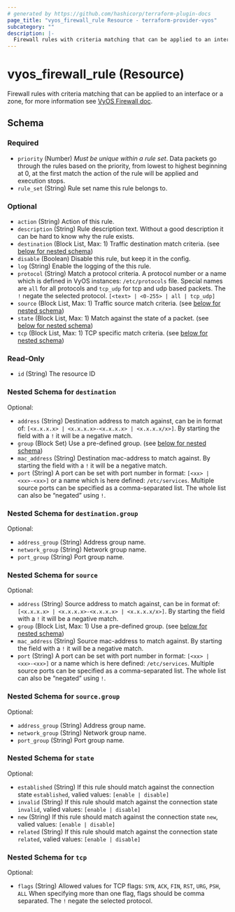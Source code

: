 ```yaml
---
# generated by https://github.com/hashicorp/terraform-plugin-docs
page_title: "vyos_firewall_rule Resource - terraform-provider-vyos"
subcategory: ""
description: |-
  Firewall rules with criteria matching that can be applied to an interface or a zone, for more information see VyOS Firewall doc https://docs.vyos.io/en/latest/configuration/firewall/index.html#matching-criteria.
---
```


# vyos_firewall_rule (Resource)

Firewall rules with criteria matching that can be applied to an interface or a zone, for more information see [VyOS Firewall doc](https://docs.vyos.io/en/latest/configuration/firewall/index.html#matching-criteria).



<!-- schema generated by tfplugindocs -->
## Schema

### Required

- `priority` (Number) _Must be unique within a rule set_. Data packets go through the rules based on the priority, from lowest to highest beginning at 0, at the first match the action of the rule will be applied and execution stops.
- `rule_set` (String) Rule set name this rule belongs to.

### Optional

- `action` (String) Action of this rule.
- `description` (String) Rule description text. Without a good description it can be hard to know why the rule exists.
- `destination` (Block List, Max: 1) Traffic destination match criteria. (see [below for nested schema](#nestedblock--destination))
- `disable` (Boolean) Disable this rule, but keep it in the config.
- `log` (String) Enable the logging of the this rule.
- `protocol` (String) Match a protocol criteria. A protocol number or a name which is defined in VyOS instances: `/etc/protocols` file. Special names are `all` for all protocols and `tcp_udp` for tcp and udp based packets. The `!` negate the selected protocol. `[<text> | <0-255> | all | tcp_udp]`
- `source` (Block List, Max: 1) Traffic source match criteria. (see [below for nested schema](#nestedblock--source))
- `state` (Block List, Max: 1) Match against the state of a packet. (see [below for nested schema](#nestedblock--state))
- `tcp` (Block List, Max: 1) TCP specific match criteria. (see [below for nested schema](#nestedblock--tcp))

### Read-Only

- `id` (String) The resource ID

<a id="nestedblock--destination"></a>
### Nested Schema for `destination`

Optional:

- `address` (String) Destination address to match against, can be in format of: `[<x.x.x.x> | <x.x.x.x>-<x.x.x.x> | <x.x.x.x/x>]`. By starting the field with a `!` it will be a negative match.
- `group` (Block Set) Use a pre-defined group. (see [below for nested schema](#nestedblock--destination--group))
- `mac_address` (String) Destination mac-address to match against. By starting the field with a `!` it will be a negative match.
- `port` (String) A port can be set with port number in format: `[<xx> | <xx>-<xx>]` or a name which is here defined: `/etc/services`. Multiple source ports can be specified as a comma-separated list. The whole list can also be “negated” using `!`.

<a id="nestedblock--destination--group"></a>
### Nested Schema for `destination.group`

Optional:

- `address_group` (String) Address group name.
- `network_group` (String) Network group name.
- `port_group` (String) Port group name.



<a id="nestedblock--source"></a>
### Nested Schema for `source`

Optional:

- `address` (String) Source address to match against, can be in format of: `[<x.x.x.x> | <x.x.x.x>-<x.x.x.x> | <x.x.x.x/x>]`. By starting the field with a `!` it will be a negative match.
- `group` (Block List, Max: 1) Use a pre-defined group. (see [below for nested schema](#nestedblock--source--group))
- `mac_address` (String) Source mac-address to match against. By starting the field with a `!` it will be a negative match.
- `port` (String) A port can be set with port number in format: `[<xx> | <xx>-<xx>]` or a name which is here defined: `/etc/services`. Multiple source ports can be specified as a comma-separated list. The whole list can also be “negated” using `!`.

<a id="nestedblock--source--group"></a>
### Nested Schema for `source.group`

Optional:

- `address_group` (String) Address group name.
- `network_group` (String) Network group name.
- `port_group` (String) Port group name.



<a id="nestedblock--state"></a>
### Nested Schema for `state`

Optional:

- `established` (String) If this rule should match against the connection state `established`, valied values: `[enable | disable]`
- `invalid` (String) If this rule should match against the connection state `invalid`, valied values: `[enable | disable]`
- `new` (String) If this rule should match against the connection state `new`, valied values: `[enable | disable]`
- `related` (String) If this rule should match against the connection state `related`, valied values: `[enable | disable]`


<a id="nestedblock--tcp"></a>
### Nested Schema for `tcp`

Optional:

- `flags` (String) Allowed values for TCP flags: `SYN`, `ACK`, `FIN`, `RST`, `URG`, `PSH`, `ALL` When specifying more than one flag, flags should be comma separated. The `!` negate the selected protocol.


